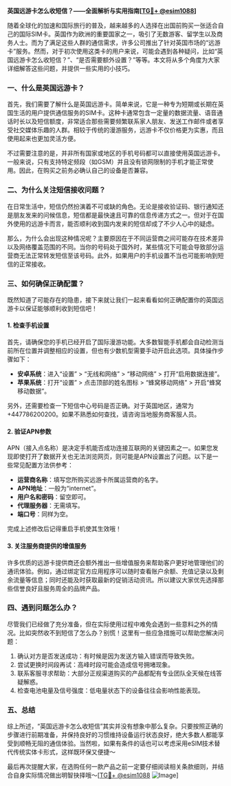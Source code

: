 **英国远游卡怎么收短信？——全面解析与实用指南[[TG💪+ @esim1088](https://t.me/s/esim1088)]**

随着全球化的加速和国际旅行的普及，越来越多的人选择在出国前购买一张适合自己的国际SIM卡。英国作为欧洲的重要国家之一，吸引了无数游客、留学生以及商务人士。而为了满足这些人群的通信需求，许多公司推出了针对英国市场的“远游卡”服务。然而，对于初次使用这类卡的用户来说，可能会遇到各种疑问，比如“英国远游卡怎么收短信？”、“是否需要额外设置？”等等。本文将从多个角度为大家详细解答这些问题，并提供一些实用的小技巧。

### 一、什么是英国远游卡？

首先，我们需要了解什么是英国远游卡。简单来说，它是一种专为短期或长期在英国生活的用户提供通信服务的SIM卡。这种卡通常包含一定量的数据流量、语音通话时长以及短信额度，非常适合那些需要频繁联系家人朋友、发送工作邮件或者享受社交媒体乐趣的人群。相较于传统的漫游服务，远游卡不仅价格更为实惠，而且使用起来也更加灵活方便。

不过需要注意的是，并非所有国家或地区的手机号码都可以直接使用英国远游卡。一般来说，只有支持特定频段（如GSM）并且没有锁网限制的手机才能正常使用。因此，在购买之前务必确认自己的设备是否兼容。

### 二、为什么关注短信接收问题？

在日常生活中，短信仍然扮演着不可或缺的角色。无论是接收验证码、银行通知还是朋友发来的问候信息，短信都是最快速且可靠的信息传递方式之一。但对于在国外使用的远游卡而言，能否顺利收到国内发来的短信却成了不少人心中的疑虑。

那么，为什么会出现这种情况呢？主要原因在于不同运营商之间可能存在技术差异以及网络覆盖范围的不同。当你的号码处于国外时，某些情况下可能会导致部分运营商无法正常转发短信至该号码。此外，如果用户的手机设置不当也可能影响到短信的正常接收。

### 三、如何确保正确配置？

既然知道了可能存在的隐患，接下来就让我们一起来看看如何正确配置你的英国远游卡以保证能够顺利收到短信吧！

#### 1. 检查手机设置

首先，请确保您的手机已经开启了国际漫游功能。大多数智能手机都会自动检测当前所在位置并调整相应的设置，但也有少数机型需要手动开启此选项。具体操作步骤如下：

- **安卓系统**：进入“设置” > “无线和网络” > “移动网络” > 打开“启用数据连接”。
- **苹果系统**：打开“设置” > 点击顶部的姓名图标 > “蜂窝移动网络” > 开启“蜂窝移动数据”。

另外，还需要检查一下短信中心号码是否正确。对于英国地区，通常为+447786200200。如果不熟悉如何查找，请咨询当地服务商客服人员。

#### 2. 验证APN参数

APN（接入点名称）是决定手机能否成功连接互联网的关键因素之一。如果您发现即使打开了数据开关也无法浏览网页，则可能是APN设置出了问题。以下是一些常见配置方法供参考：

- **运营商名称**：填写您所购买远游卡所属运营商的名字。
- **APN地址**：一般为“internet”。
- **用户名和密码**：留空即可。
- **代理服务器**：无需填写。
- **端口号**：同样为空。

完成上述修改后记得重启手机使其生效哦！

#### 3. 关注服务商提供的增值服务

许多优质的远游卡提供商还会额外推出一些增值服务来帮助客户更好地管理他们的通讯体验。例如，通过绑定官方应用程序可以随时查看账户余额、充值记录以及剩余流量等信息；同时还能及时获取最新的促销活动资讯。所以建议大家优先选择那些信誉良好且服务周全的品牌产品。

### 四、遇到问题怎么办？

尽管我们已经做了充分准备，但在实际使用过程中难免会遇到一些意料之外的情况。比如突然收不到短信了怎么办？别慌！这里有一些应急措施可以帮助您解决问题：

1. 确认对方是否发送成功：有时候是因为发送方输入错误而导致失败。
2. 尝试更换时间段再试：高峰时段可能会造成信号拥堵现象。
3. 联系客服寻求帮助：大部分正规渠道购买的产品都配有专业团队全天候在线答疑解惑。
4. 检查电池电量及信号强度：低电量状态下的设备往往会影响性能表现。

### 五、总结

综上所述，“英国远游卡怎么收短信”其实并没有想象中那么复杂。只要按照正确的步骤进行前期准备，并保持良好的习惯维持设备运行状态良好，绝大多数人都能享受到顺畅无阻的通信体验。当然啦，如果有条件的话也可以考虑采用eSIM技术替代传统实体卡形式，这样既环保又便捷～

最后再次提醒大家，在选购任何一款产品之前一定要仔细阅读相关条款细则，并结合自身实际情况做出明智抉择哦～[[TG💪+ @esim1088](https://t.me/s/esim1088) ![Image](https://i.postimg.cc/4NQfJmqS/Snipaste-2025-05-13-00-14-12.png)]